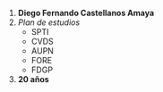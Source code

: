 1. **Diego Fernando Castellanos Amaya**
2. *Plan de estudios*
   * SPTI
   * CVDS
   * AUPN
   * FORE
   * FDGP
4. **20 años**

